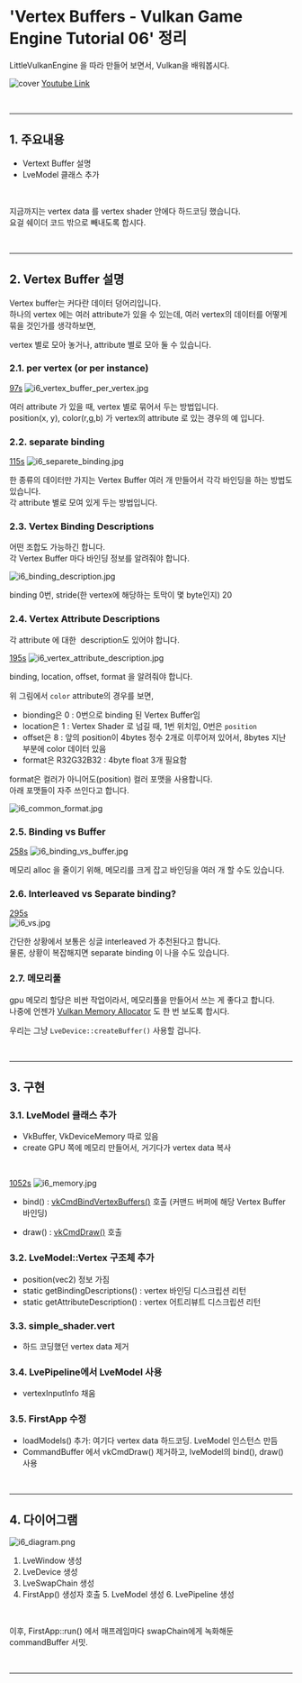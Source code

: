# 'Vertex Buffers - Vulkan Game Engine Tutorial 06' 정리


LittleVulkanEngine 을 따라 만들어 보면서, Vulkan을 배워봅시다.


![cover](/images/lve/i6_cover.jpg)
[Youtube Link](https://youtu.be/mnKp501RXDc?list=PL8327DO66nu9qYVKLDmdLW_84-yE4auCR)

<br/>

---


## 1. 주요내용

- Vertext Buffer 설명
- LveModel 클래스 추가  

<br/>

지금까지는 vertex data 를 vertex shader 안에다 하드코딩 했습니다.  
요걸 쉐이더 코드 밖으로 빼내도록 합시다.

<br/>

---

## 2. Vertex Buffer 설명

Vertex buffer는 커다란 데이터 덩어리입니다.  
하나의 vertex 에는 여러 attribute가 있을 수 있는데, 여러 vertex의 데이터를 어떻게 묶을 것인가를 생각하보면,

vertex 별로 모아 놓거나, attribute 별로 모아 둘 수 있습니다.

### 2.1. per vertex (or per instance)

[97s](https://youtu.be/mnKp501RXDc?list=PL8327DO66nu9qYVKLDmdLW_84-yE4auCR&t=97)
![i6_vertex_buffer_per_vertex.jpg](/images/lve/i6_vertex_buffer_per_vertex.jpg)


여러 attribute 가 있을 때, vertex 별로 묶어서 두는 방법입니다.  
position(x, y), color(r,g,b) 가 vertex의 attribute 로 있는 경우의 예 입니다.

### 2.2. separate binding

[115s](https://youtu.be/mnKp501RXDc?list=PL8327DO66nu9qYVKLDmdLW_84-yE4auCR&t=115)
![i6_separete_binding.jpg](/images/lve/i6_separete_binding.jpg)


한 종류의 데이터만 가지는 Vertex Buffer 여러 개 만들어서 각각 바인딩을 하는 방법도 있습니다.  
각 attribute 별로 모여 있게 두는 방법입니다.

### 2.3. Vertex Binding Descriptions

어떤 조합도 가능하긴 합니다.  
각 Vertex Buffer 마다 바인딩 정보를 알려줘야 합니다.

![i6_binding_description.jpg](/images/lve/i6_binding_description.jpg)

binding 0번, stride(한 vertex에 해당하는 토막이 몇 byte인지) 20

### 2.4. Vertex Attribute Descriptions

각 attribute 에 대한  description도 있어야 합니다.

[195s](https://youtu.be/mnKp501RXDc?list=PL8327DO66nu9qYVKLDmdLW_84-yE4auCR&t=195)
![i6_vertex_attribute_description.jpg](/images/lve/i6_vertex_attribute_description.jpg)


binding, location, offset, format 을 알려줘야 합니다.

위 그림에서 `color` attribute의 경우를 보면,  
- bionding은 0 : 0번으로 binding 된 Vertex Buffer임
- location은 1 : Vertex Shader 로 넘길 때, 1번 위치임, 0번은 `position`
- offset은 8 : 앞의 position이 4bytes 정수 2개로 이루어져 있어서, 8bytes 지난 부분에 color 데이터 있음
- format은 R32G32B32 : 4byte float 3개 필요함

format은 컬러가 아니어도(position) 컬러 포맷을 사용합니다.  
아래 포맷들이 자주 쓰인다고 합니다.

![i6_common_format.jpg](/images/lve/i6_common_format.jpg)

### 2.5. Binding vs Buffer

[258s](https://youtu.be/mnKp501RXDc?list=PL8327DO66nu9qYVKLDmdLW_84-yE4auCR&t=258)
![i6_binding_vs_buffer.jpg](/images/lve/i6_binding_vs_buffer.jpg)


메모리 alloc 을 줄이기 위해, 메모리를 크게 잡고 바인딩을 여러 개 할 수도 있습니다.

### 2.6. Interleaved vs Separate binding?

[295s](https://youtu.be/mnKp501RXDc?list=PL8327DO66nu9qYVKLDmdLW_84-yE4auCR&t=295)  
![i6_vs.jpg](/images/lve/i6_vs.jpg)

간단한 상황에서 보통은 싱글 interleaved 가 추천된다고 합니다.  
물론, 상황이 복잡해지면 separate binding 이 나을 수도 있습니다.

### 2.7. 메모리풀

gpu 메모리 할당은 비싼 작업이라서, 메모리풀을 만들어서 쓰는 게 좋다고 합니다.  
나중에 언젠가 [Vulkan Memory Allocator](http://kylehalladay.com/blog/tutorial/2017/12/13/Custom-Allocators-Vulkan.html) 도 한 번 보도록 합시다.

우리는 그냥 `LveDevice::createBuffer()` 사용할 겁니다.

<br/>

---


## 3. 구현

### 3.1. LveModel 클래스 추가

- VkBuffer, VkDeviceMemory 따로 있음  
- create GPU 쪽에 메모리 만들어서, 거기다가 vertex data 복사

<br/>

[1052s](https://youtu.be/mnKp501RXDc?list=PL8327DO66nu9qYVKLDmdLW_84-yE4auCR&t=1052)
![i6_memory.jpg](/images/lve/i6_memory.jpg)

- bind() : [vkCmdBindVertexBuffers()](https://www.khronos.org/registry/vulkan/specs/1.2-extensions/man/html/vkCmdBindVertexBuffers.html) 호출 (커맨드 버퍼에 해당 Vertex Buffer 바인딩)

- draw() : [vkCmdDraw()](https://www.khronos.org/registry/vulkan/specs/1.2-extensions/man/html/vkCmdDraw.html) 호출

### 3.2. LveModel::Vertex 구조체 추가

- position(vec2) 정보 가짐
- static getBindingDescriptions() : vertex 바인딩 디스크립션 리턴  
- static getAttributeDescription() : vertex 어트리뷰트 디스크립션 리턴

### 3.3. simple_shader.vert

- 하드 코딩했던 vertex data 제거

### 3.4. LvePipeline에서 LveModel 사용

- vertexInputInfo 채움

### 3.5. FirstApp 수정

- loadModels() 추가: 여기다 vertex data 하드코딩. LveModel 인스턴스 만듬
- CommandBuffer 에서 vkCmdDraw() 제거하고, lveModel의 bind(), draw() 사용


<br/>

---


## 4. 다이어그램

![i6_diagram.png](/images/lve/i6_diagram.png)

1. LveWindow 생성
2. LveDevice 생성
3. LveSwapChain 생성
4. FirstApp() 생성자 호출
    5. LveModel 생성
    6. LvePipeline 생성

<br/>

이후, FirstApp::run() 에서 매프레임마다 swapChain에게 녹화해둔 commandBuffer 서밋.

<br/>

---

